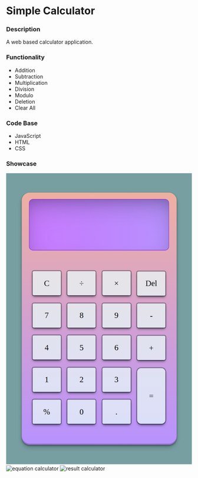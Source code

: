 # Simple Calculator

### Description
A web based calculator application.

### Functionality
* Addition
* Subtraction
* Multiplication
* Division
* Modulo
* Deletion
* Clear All

### Code Base
* JavaScript
* HTML
* CSS


### Showcase 
![](https://github.com/jclifford4/calculator/blob/main/images/calculator-blank.png?raw=true "blank calculator")
![](https://github.com/jclifford4/calculator/images/calculator-equation.png "equation calculator")
![](https://github.com/jclifford4/calculator/images/calculator-result.png "result calculator")

